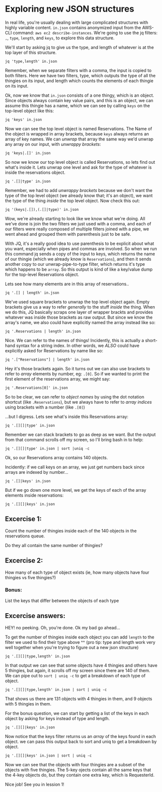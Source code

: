 # Exploring new JSON structures

In real life, you're usually dealing with large complicated structures with
highly variable content. `in.json` contains anonymized input from the AWS-CLI
command: `aws ec2 describe-instances`.  We're going to use the jq filters: `,`,
`type`, `length`, and `keys`, to explore this data structure. 

We'll start by asking jq to give us the type, and length of whatever is at the
top layer of this structure.

``` jq 'type,length' in.json ``` 

Remember, when we separate filters with a comma, the input is copied to both
filters.  Here we have two filters, type, which outputs the type of all the
thingies on its input, and length which counts the elements of each thingie on
its input.

Ok, now we know that `in.json` consists of a one thingy, which is an object.
Since objects always contain key value pairs, and this is an object, we can
assume this thingie has a name, which we can see by calling `keys` on the
top-level object like this: 

``` jq 'keys' in.json ```

Now we can see the top level object is named Reservations. The Name of the
object is wrapped in array brackets, because `keys` always returns an array of
key names. We can *unwrap* that array the same way we'd unwrap any array on our
input, with *unwrappy brackets*: 

``` jq 'keys|.[]' in.json ```

So now we know our top level object is called Reservations, so lets find out
what's inside it. Lets unwrap one level and ask for the type of whatever is
inside the reservations object. 

``` jq '.[]|type' in.json ```

Remember, we had to add *unwrappy brackets* because we don't want the type of
the top level object (we already know that; it's an object), we want the type
of the thing *inside* the top level object. Now check this out:

``` jq '(keys|.[]),(.[]|type)' in.json ```

Wow, we're already starting to look like we know what we're doing. All we've
done is join the two filters we just used with a comma, and each of our filters
were really composed of multiple filters joined with a pipe, we went ahead and
grouped them with parenthesis just to be safe. 

With JQ, it's a really good idea to use parenthesis to be explicit about what
you want, especially when pipes and commas are involved. So when we run this
command jq sends a copy of the input to keys, which returns the name of our
thingie (which we already know is `Reservations`), and then it sends another
copy to our unwrap-pipe-to-type filter, which returns it's type which happens
to be `array`. So this output is kind of like a key/value dump for the
top-level Reservations object.

Lets see how many elements are in this array of reservations..

```
jq '.[] | length' in.json 
```

We've used square brackets to unwrap the top level object again. Empty brackets
give us a way to refer *generally* to the stuff *inside* the thing. When we do
this, JQ basically scraps one layer of wrapper brackts and provides whatever
was inside those brackets as raw output. But since we know the array's name, we
also could have explicitly named the array instead like so:

``` 
jq '.Reservations | length' in.json 
```

Nice. We can refer to the names of things! Incidently, this is actually a
short-hand syntax for a string index. In other words, we *ALSO* could have
explicitly asked for Reservations by name like so: 

``` 
jq '.["Reservations"] | length' in.json 
```

Hey it's those brackets again. So it turns out we can also use brackets to
refer to *array* elements by number, eg: `.[0]`. So if we wanted to print the
first element of the reservations array, we might say: 

``` 
jq '.Reservations[0]' in.json 
```

So to be clear, we can refer to *object names* by using the dot notation
shortcut (like `.Reservations`), but we always have to refer to *array indices*
using brackets with a number (like `.[0]`)

...but I digress. Lets see what's inside this Reservations array:

``` 
jq '.[][]|type' in.json 
```

Remember we can stack brackets to go as deep as we want. But the output from
that command scrolls off my screen, so I'll bring bash in to help: 

``` 
jq '.[][]|type' in.json | sort |uniq -c 
```

Ok, so our Reservations array contains 140 objects. 

Incidently: if we call keys on an array, we just get numbers back since arrays
are indexed by number...

``` jq '.[]|keys' in.json ```

But if we go down one more level, we get the keys of each of the array elements
inside reservations: 

``` jq '.[][]|keys' in.json ```


## Excercise 1: 
Count the number of thingies inside each of the 140 objects in the reservations
queue. 

Do they all contain the same number of thingies?


## Excercise 2: 

How many of each type of object exists (ie, how many objects have four thingies
vs five thingies?)


### Bonus:
List the keys that differ between the objects of each type


## Excercise answers: 

HEY! no peeking. Oh, you're done. Ok my bad go ahead... 

To get the number of thingies inside each object you can add ```length``` to
the filter we used to find their type above ^^ (pro tip: type and length work
very well together when you're trying to figure out a new json structure)

``` jq '.[][]|type,length' in.json ```

In that output we can see that some objects have 4 thingies and others have 5
thingies, but again, it scrolls off my screen since there are 140 of them. We
can pipe out to ```sort | uniq -c``` to get a breakdown of each type of object.

``` jq '.[][]|type,length' in.json | sort | uniq -c ```

That shows us there are 131 objects with 4 thingies in them, and 9 objects with
5 thingies in them. 

For the bonus question, we can start by getting a list of the keys in each
object by asking for keys instead of type and length. 

``` jq '.[][]|keys' in.json ```

Now notice that the keys filter returns us an *array* of the keys found in each
object. we can pass this output back to sort and uniq to get a breakdown by
object.

``` jq '.[][]|keys' in.json | sort | uniq -c ```

Now we can see that the objects with four thingies are a subset of the objects
with five thingies. The 5-key ojects contain all the same keys that the 4-key
objects do, but they contain one extra key, which is RequesterId.

Nice job! See you in lession 1!
